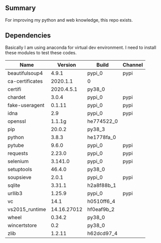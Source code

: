 ## Summary
For improving my python and web knowledge, this repo exists.

## Dependencies
Basically I am using anaconda for virtual dev environment.
I need to install these modules to test these codes.

| Name | Version | Build | Channel |
| --- | --- | --- | --- |
| beautifulsoup4           | 4.9.1                   | pypi_0   | pypi |
| ca-certificates          | 2020.1.1                |      0   |      |
| certifi                  | 2020.4.5.1              | py38_0   |      |
| chardet                  | 3.0.4                   | pypi_0   | pypi |
| fake-useragent           | 0.1.11                  | pypi_0   | pypi |
| idna                     | 2.9                     | pypi_0   | pypi |
| openssl                  | 1.1.1g              | he774522_0   |      |
| pip                      | 20.0.2                  | py38_3   |      |
| python                   | 3.8.3               | he1778fa_0   |      |
| pytube                   | 9.6.0                   | pypi_0   | pypi |
| requests                 | 2.23.0                  | pypi_0   | pypi |
| selenium                 | 3.141.0                 | pypi_0   | pypi |
| setuptools               | 46.4.0                  | py38_0   |      |
| soupsieve                | 2.0.1                   | pypi_0   | pypi |
| sqlite                   | 3.31.1              | h2a8f88b_1   |      |
| urllib3                  | 1.25.9                  | pypi_0   | pypi |
| vc                       | 14.1                | h0510ff6_4   |      |
| vs2015_runtime           | 14.16.27012         | hf0eaf9b_2   |      |
| wheel                    | 0.34.2                  | py38_0   |      |
| wincertstore             | 0.2                     | py38_0   |      |
| zlib                     | 1.2.11              | h62dcd97_4   |      |





